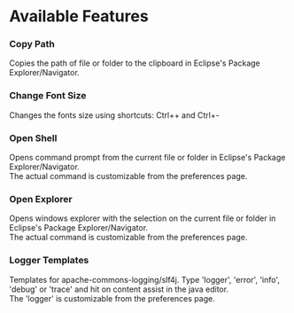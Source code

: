 # Available Features #

### Copy Path ###
Copies the path of file or folder to the clipboard in Eclipse's Package Explorer/Navigator.

### Change Font Size ###
Changes the fonts size using shortcuts: Ctrl++ and Ctrl+-

### Open Shell ###
Opens command prompt from the current file or folder in Eclipse's Package Explorer/Navigator.<br />
The actual command is customizable from the preferences page.

### Open Explorer ###
Opens windows explorer with the selection on the current file or folder in Eclipse's Package Explorer/Navigator.<br />
The actual command is customizable from the preferences page.

### Logger Templates ###
Templates for apache-commons-logging/slf4j.
Type 'logger', 'error', 'info', 'debug' or 'trace' and hit on content assist in the java editor.<br />
The 'logger' is customizable from the preferences page.